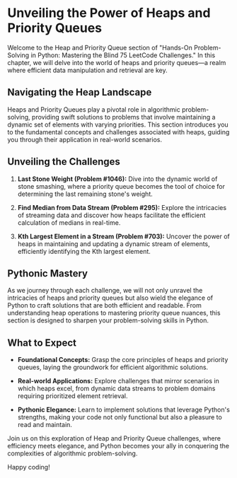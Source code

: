 # Unveiling the Power of Heaps and Priority Queues

Welcome to the Heap and Priority Queue section of "Hands-On Problem-Solving in Python: Mastering the Blind 75 LeetCode Challenges." In this chapter, we will delve into the world of heaps and priority queues—a realm where efficient data manipulation and retrieval are key.

## Navigating the Heap Landscape

Heaps and Priority Queues play a pivotal role in algorithmic problem-solving, providing swift solutions to problems that involve maintaining a dynamic set of elements with varying priorities. This section introduces you to the fundamental concepts and challenges associated with heaps, guiding you through their application in real-world scenarios.

## Unveiling the Challenges

1. **Last Stone Weight (Problem #1046):** Dive into the dynamic world of stone smashing, where a priority queue becomes the tool of choice for determining the last remaining stone's weight.

2. **Find Median from Data Stream (Problem #295):** Explore the intricacies of streaming data and discover how heaps facilitate the efficient calculation of medians in real-time.

3. **Kth Largest Element in a Stream (Problem #703):** Uncover the power of heaps in maintaining and updating a dynamic stream of elements, efficiently identifying the Kth largest element.

## Pythonic Mastery

As we journey through each challenge, we will not only unravel the intricacies of heaps and priority queues but also wield the elegance of Python to craft solutions that are both efficient and readable. From understanding heap operations to mastering priority queue nuances, this section is designed to sharpen your problem-solving skills in Python.

## What to Expect

- **Foundational Concepts:** Grasp the core principles of heaps and priority queues, laying the groundwork for efficient algorithmic solutions.

- **Real-world Applications:** Explore challenges that mirror scenarios in which heaps excel, from dynamic data streams to problem domains requiring prioritized element retrieval.

- **Pythonic Elegance:** Learn to implement solutions that leverage Python's strengths, making your code not only functional but also a pleasure to read and maintain.

Join us on this exploration of Heap and Priority Queue challenges, where efficiency meets elegance, and Python becomes your ally in conquering the complexities of algorithmic problem-solving.

Happy coding!